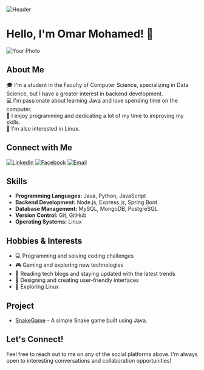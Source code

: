 ![Header](https://gist.github.com/patevs/b007a0e98fb216438d4cbf559fac4166/raw/1f78963b00f40e00a2d08e4a4bc3b17998d1d22b/header-image.png)

# Hello, I'm Omar Mohamed! 👋

![Your Photo](https://drive.google.com/file/d/1CjI5PuxD1LKJNiFwJqI-nkHwUsKkAC-Y/view?usp=drive_link)

## About Me
🎓 I'm a student in the Faculty of Computer Science, specializing in Data Science, but I have a greater interest in backend development.  
💻 I'm passionate about learning Java and love spending time on the computer.  
🚀 I enjoy programming and dedicating a lot of my time to improving my skills.  
🐧 I'm also interested in Linux.

## Connect with Me
[![LinkedIn](https://img.shields.io/badge/LinkedIn-%230077B5.svg?style=for-the-badge&logo=linkedin&logoColor=white)](https://www.linkedin.com/in/omariooo)
[![Facebook](https://img.shields.io/badge/Facebook-%231877F2.svg?style=for-the-badge&logo=facebook&logoColor=white)](https://facebook.com/yourusername)
[![Email](https://img.shields.io/badge/Email-D14836?style=for-the-badge&logo=gmail&logoColor=white)](mailto:om1963448@gmail.com)

## Skills
- **Programming Languages:** Java, Python, JavaScript
- **Backend Development:** Node.js, Express.js, Spring Boot
- **Database Management:** MySQL, MongoDB, PostgreSQL
- **Version Control:** Git, GitHub
- **Operating Systems:** Linux

## Hobbies & Interests
- 💻 Programming and solving coding challenges
- 🎮 Gaming and exploring new technologies
- 📖 Reading tech blogs and staying updated with the latest trends
- 🎨 Designing and creating user-friendly interfaces
- 🐧 Exploring Linux

## Project
- [SnakeGame](https://github.com/Omarioooo/SnakeGame) - A simple Snake game built using Java.

## Let's Connect!
Feel free to reach out to me on any of the social platforms above. I'm always open to interesting conversations and collaboration opportunities!
